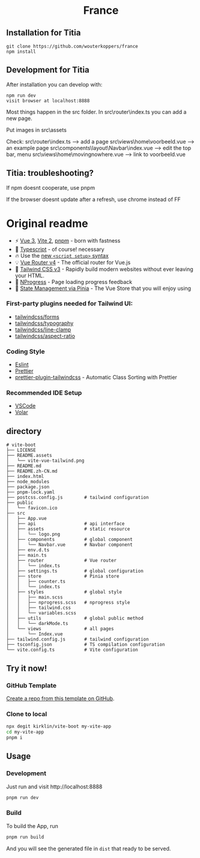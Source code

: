 <div align='center'>
<h1>France</h1>
<!-- <img src='README.assets/vite-vue-tailwind.png' alt='Vitesse - Opinionated Vite Starter Template' width='600'/> -->
</div>
<!-- 
<p align='center'>
Mocking up web app with <b>Vite-Boot </b><sup><em>(speed)</em></sup><br>
</p>
<div align='center'>
<b>English</b> | <a href="README.zh-CN.md">简体中文</a> 
</div>-->

## Installation for Titia

```
git clone https://github.com/wouterkoppers/france
npm install
```

## Development for Titia

After installation you can develop with:

```
npm run dev
visit browser at localhost:8888
```

Most things happen in the src folder.
In src\router\index.ts you can add a new page.

Put images in src\assets

Check:
src\router\index.ts --> add a page
src\views\home\voorbeeld.vue --> an example page
src\components\layout\Navbar\index.vue --> edit the top bar, menu
src\views\home\movingnowhere.vue --> link to voorbeeld.vue

## Titia: troubleshooting?

If npm doesnt cooperate, use pnpm

If the browser doesnt update after a refresh, use chrome instead of FF

# Original readme

- ⚡️ [Vue 3](https://github.com/vuejs/vue-next), [Vite 2](https://github.com/vitejs/vite), [pnpm](https://pnpm.js.org/) - born with fastness
- 💪 [Typescript](https://www.typescriptlang.org/) - of course! necessary
- 🔥 Use the [new `<script setup>` syntax](https://github.com/vuejs/rfcs/pull/227)
- 💡 [Vue Router v4](https://router.vuejs.org/zh/) - The official router for Vue.js
- 🎨 [Tailwind CSS v3](https://tailwindcss.com/docs/configuration) - Rapidly build modern websites without ever leaving your HTML.
- 🎉 [NProgress](https://github.com/rstacruz/nprogress) - Page loading progress feedback
- 🍍 [State Management via Pinia](https://pinia.esm.dev/) - The Vue Store that you will enjoy using

### First-party plugins needed for Tailwind UI:

- [tailwindcss/forms](https://github.com/tailwindlabs/tailwindcss-forms)
- [tailwindcss/typography](https://tailwindcss.com/docs/typography-plugin)
- [tailwindcss/line-clamp](https://github.com/tailwindlabs/tailwindcss-line-clamp)
- [tailwindcss/aspect-ratio](https://github.com/tailwindlabs/tailwindcss-aspect-ratio)

### Coding Style

- [Eslint](https://eslint.org/docs/user-guide/getting-started)
- [Prettier](https://prettier.io/docs/en/install.html)
- [prettier-plugin-tailwindcss](https://tailwindcss.com/blog/automatic-class-sorting-with-prettier) - Automatic Class Sorting with Prettier

### Recommended IDE Setup

- [VSCode](https://code.visualstudio.com/)
- [Volar](https://marketplace.visualstudio.com/items?itemName=johnsoncodehk.volar)

## directory

```
# vite-boot
├── LICENSE
├── README.assets
│   └── vite-vue-tailwind.png
├── README.md
├── README.zh-CN.md
├── index.html
├── node_modules
├── package.json
├── pnpm-lock.yaml
├── postcss.config.js        # tailwind configuration
├── public
│   └── favicon.ico
├── src
│   ├── App.vue
│   ├── api                  # api interface
│   ├── assets               # static resource
│   │   └── logo.png
│   ├── components           # global component
│   │   └── Navbar.vue       # Navbar component
│   ├── env.d.ts
│   ├── main.ts
│   ├── router               # Vue router
│   │   └── index.ts
│   ├── settings.ts          # global configuration
│   ├── store                # Pinia store
│   │   ├── counter.ts
│   │   └── index.ts
│   ├── styles               # global style
│   │   ├── main.scss
│   │   ├── nprogress.scss   # nprogress style
│   │   ├── tailwind.css
│   │   └── variables.scss
│   ├── utils                # global public method
│   │   └── darkMode.ts
│   └── views                # all pages
│       └── Index.vue
├── tailwind.config.js       # tailwind configuration
├── tsconfig.json            # TS compilation configuration
└── vite.config.ts           # Vite configuration

```

## Try it now!

### GitHub Template

[Create a repo from this template on GitHub](https://github.com/kirklin/vite-boot/generate).

### Clone to local

```bash
npx degit kirklin/vite-boot my-vite-app
cd my-vite-app
pnpm i
```

## Usage

### Development

Just run and visit http://localhost:8888

```bash
pnpm run dev
```

### Build

To build the App, run

```bash
pnpm run build
```

And you will see the generated file in `dist` that ready to be served.
